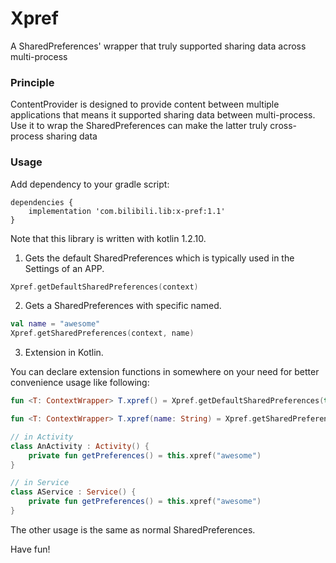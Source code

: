 Xpref
====

A SharedPreferences' wrapper that truly supported sharing data across multi-process

### Principle

ContentProvider is designed to provide content between multiple applications that means it supported
sharing data between multi-process. Use it to wrap the SharedPreferences can make the latter truly
cross-process sharing data

### Usage

Add dependency to your gradle script:

```
dependencies {
    implementation 'com.bilibili.lib:x-pref:1.1'
}
```

Note that this library is written with kotlin 1.2.10.

1. Gets the default SharedPreferences which is typically used in the Settings of an APP.

```kotlin
Xpref.getDefaultSharedPreferences(context)
```

2. Gets a SharedPreferences with specific named.

```kotlin
val name = "awesome"
Xpref.getSharedPreferences(context, name)
```

3. Extension in Kotlin.

You can declare extension functions in somewhere on your need for better convenience usage like following:

```kotlin
fun <T: ContextWrapper> T.xpref() = Xpref.getDefaultSharedPreferences(this)

fun <T: ContextWrapper> T.xpref(name: String) = Xpref.getSharedPreferences(this, name)
```
```kotlin
// in Activity
class AnActivity : Activity() {
    private fun getPreferences() = this.xpref("awesome")
}

// in Service
class AService : Service() {
    private fun getPreferences() = this.xpref("awesome")
}
```

The other usage is the same as normal SharedPreferences.

Have fun!
